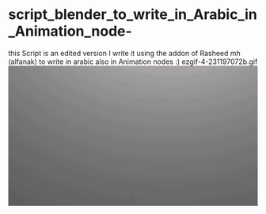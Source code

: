 # script_blender_to_write_in_Arabic_in_Animation_node-
this Script is an edited version I write it using the addon of Rasheed mh (alfanak) to write in arabic also in Animation nodes :) 
ezgif-4-231197072b.gif
![](ezgif-4-231197072b.gif)
